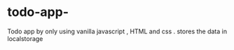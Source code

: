 # todo-app-
Todo app by only using vanilla javascript , HTML and css .
stores the data in localstorage

